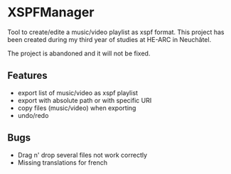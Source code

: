 # XSPFManager
Tool to create/edite a music/video playlist as xspf format.
This project has been created during my third year of studies at HE-ARC in Neuchâtel.

The project is abandoned and it will not be fixed.

## Features

- export list of music/video as xspf playlist
- export with absolute path or with specific URI
- copy files (music/video) when exporting
- undo/redo

## Bugs

- Drag n' drop several files not work correctly
- Missing translations for french
